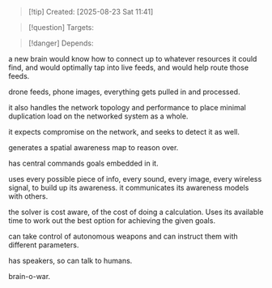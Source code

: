 
>[!tip] Created: [2025-08-23 Sat 11:41]

>[!question] Targets: 

>[!danger] Depends: 

a new brain would know how to connect up to whatever resources it could find, and would optimally tap into live feeds, and would help route those feeds.

drone feeds, phone images, everything gets pulled in and processed.

it also handles the network topology and performance to place minimal duplication load on the networked system as a whole.

it expects compromise on the network, and seeks to detect it as well.

generates a spatial awareness map to reason over.

has central commands goals embedded in it.

uses every possible piece of info, every sound, every image, every wireless signal, to build up its awareness.  it communicates its awareness models with others.

the solver is cost aware, of the cost of doing a calculation.  Uses its available time to work out the best option for achieving the given goals.

can take control of autonomous weapons and can instruct them with different parameters.

has speakers, so can talk to humans.

brain-o-war.